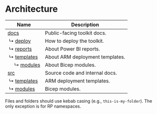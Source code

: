 # Architecture

| Name                                                       | Description                     |
| ---------------------------------------------------------- | ------------------------------- |
| [docs](../docs)                                            | Public-facing toolkit docs.     |
| &nbsp;↳ [deploy](../docs/deploy)                           | How to deploy the toolkit.      |
| &nbsp;↳ [reports](../docs/reports)                         | About Power BI reports.         |
| &nbsp;↳ [templates](../docs/templates)                     | About ARM deployment templates. |
| &nbsp;&nbsp;&nbsp;&nbsp;&nbsp;↳ [modules](../docs/modules) | About Bicep modules.            |
| [src](../src)                                              | Source code and internal docs.  |
| &nbsp;↳ [templates](../src/templates)                      | ARM deployment templates.       |
| &nbsp;↳ [modules](../src/modules)                          | Bicep modules.                  |

Files and folders should use kebab casing (e.g., `this-is-my-folder`). The only exception is for RP namespaces.

<br>
